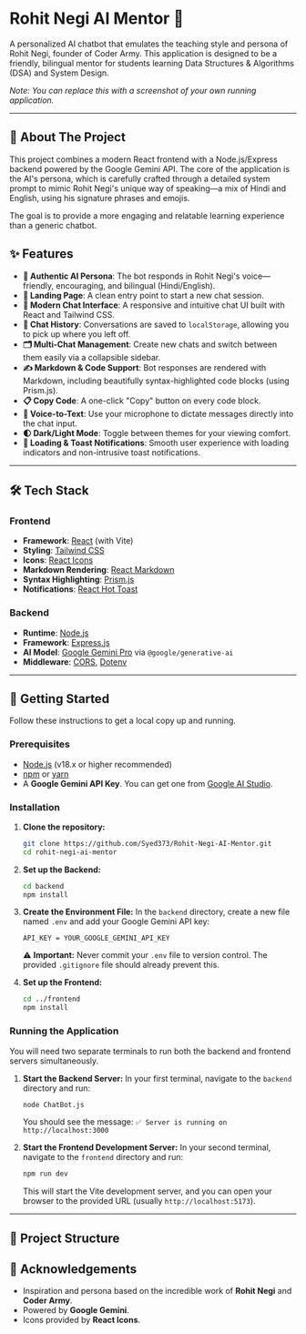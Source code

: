 # Rohit Negi AI Mentor 🤖

A personalized AI chatbot that emulates the teaching style and persona of Rohit Negi, founder of Coder Army. This application is designed to be a friendly, bilingual mentor for students learning Data Structures & Algorithms (DSA) and System Design.

 
*Note: You can replace this with a screenshot of your own running application.*

---

## 🌟 About The Project

This project combines a modern React frontend with a Node.js/Express backend powered by the Google Gemini API. The core of the application is the AI's persona, which is carefully crafted through a detailed system prompt to mimic Rohit Negi's unique way of speaking—a mix of Hindi and English, using his signature phrases and emojis.

The goal is to provide a more engaging and relatable learning experience than a generic chatbot.

## ✨ Features

-   **🤖 Authentic AI Persona**: The bot responds in Rohit Negi's voice—friendly, encouraging, and bilingual (Hindi/English).
-   **🚀 Landing Page**: A clean entry point to start a new chat session.
-   **💬 Modern Chat Interface**: A responsive and intuitive chat UI built with React and Tailwind CSS.
-   **📜 Chat History**: Conversations are saved to `localStorage`, allowing you to pick up where you left off.
-   **🗂️ Multi-Chat Management**: Create new chats and switch between them easily via a collapsible sidebar.
-   **✍️ Markdown & Code Support**: Bot responses are rendered with Markdown, including beautifully syntax-highlighted code blocks (using Prism.js).
-   **📋 Copy Code**: A one-click "Copy" button on every code block.
-   **🎤 Voice-to-Text**: Use your microphone to dictate messages directly into the chat input.
-   **🌓 Dark/Light Mode**: Toggle between themes for your viewing comfort.
-   **🔄 Loading & Toast Notifications**: Smooth user experience with loading indicators and non-intrusive toast notifications.

---

## 🛠️ Tech Stack

### Frontend

-   **Framework**: [React](https://reactjs.org/) (with Vite)
-   **Styling**: [Tailwind CSS](https://tailwindcss.com/)
-   **Icons**: [React Icons](https://react-icons.github.io/react-icons/)
-   **Markdown Rendering**: [React Markdown](https://github.com/remarkjs/react-markdown)
-   **Syntax Highlighting**: [Prism.js](https://prismjs.com/)
-   **Notifications**: [React Hot Toast](https://react-hot-toast.com/)

### Backend

-   **Runtime**: [Node.js](https://nodejs.org/)
-   **Framework**: [Express.js](https://expressjs.com/)
-   **AI Model**: [Google Gemini Pro](https://ai.google.dev/) via `@google/generative-ai`
-   **Middleware**: [CORS](https://expressjs.com/en/resources/middleware/cors.html), [Dotenv](https://www.npmjs.com/package/dotenv)

---

## 🚀 Getting Started

Follow these instructions to get a local copy up and running.

### Prerequisites

-   [Node.js](https://nodejs.org/en/download/) (v18.x or higher recommended)
-   [npm](https://www.npmjs.com/) or [yarn](https://yarnpkg.com/)
-   A **Google Gemini API Key**. You can get one from [Google AI Studio](https://aistudio.google.com/app/apikey).

### Installation

1.  **Clone the repository:**
    ```sh
    git clone https://github.com/Syed373/Rohit-Negi-AI-Mentor.git
    cd rohit-negi-ai-mentor
    ```

2.  **Set up the Backend:**
    ```sh
    cd backend
    npm install
    ```

3.  **Create the Environment File:**
    In the `backend` directory, create a new file named `.env` and add your Google Gemini API key:
    ```
    API_KEY = YOUR_GOOGLE_GEMINI_API_KEY
    ```
    ⚠️ **Important:** Never commit your `.env` file to version control. The provided `.gitignore` file should already prevent this.

4.  **Set up the Frontend:**
    ```sh
    cd ../frontend
    npm install
    ```

### Running the Application

You will need two separate terminals to run both the backend and frontend servers simultaneously.

1.  **Start the Backend Server:**
    In your first terminal, navigate to the `backend` directory and run:
    ```sh
    node ChatBot.js
    ```
    You should see the message: `✅ Server is running on http://localhost:3000`

2.  **Start the Frontend Development Server:**
    In your second terminal, navigate to the `frontend` directory and run:
    ```sh
    npm run dev
    ```
    This will start the Vite development server, and you can open your browser to the provided URL (usually `http://localhost:5173`).

---

## 📁 Project Structure

## 🙏 Acknowledgements

-   Inspiration and persona based on the incredible work of **Rohit Negi** and **Coder Army**.
-   Powered by **Google Gemini**.
-   Icons provided by **React Icons**.